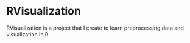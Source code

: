# RVisualization

RVisualization is a project that I create to learn preprocessing data and visualization in R
